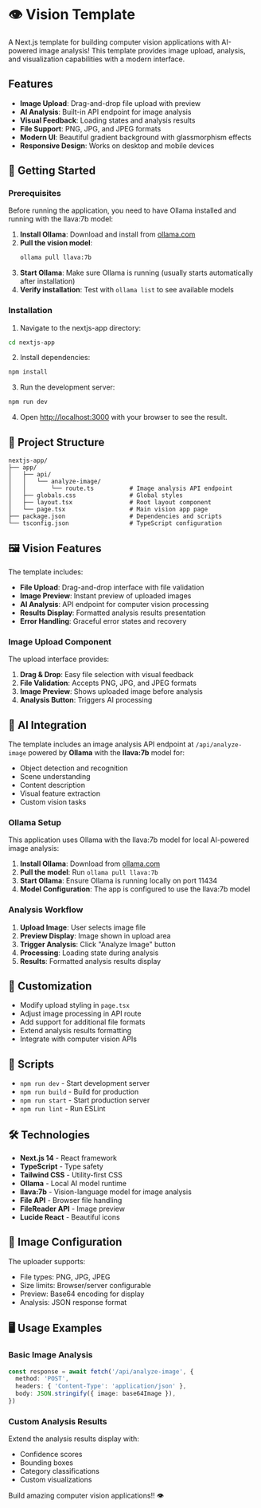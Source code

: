 # 👁️ Vision Template

A Next.js template for building computer vision applications with AI-powered image analysis! This template provides image upload, analysis, and visualization capabilities with a modern interface.

## Features

- **Image Upload**: Drag-and-drop file upload with preview
- **AI Analysis**: Built-in API endpoint for image analysis
- **Visual Feedback**: Loading states and analysis results
- **File Support**: PNG, JPG, and JPEG formats
- **Modern UI**: Beautiful gradient background with glassmorphism effects
- **Responsive Design**: Works on desktop and mobile devices

## 🚀 Getting Started

### Prerequisites

Before running the application, you need to have Ollama installed and running with the llava:7b model:

1. **Install Ollama**: Download and install from [ollama.com](https://ollama.com)
2. **Pull the vision model**:
   ```bash
   ollama pull llava:7b
   ```
3. **Start Ollama**: Make sure Ollama is running (usually starts automatically after installation)
4. **Verify installation**: Test with `ollama list` to see available models

### Installation

1. Navigate to the nextjs-app directory:
```bash
cd nextjs-app
```

2. Install dependencies:
```bash
npm install
```

3. Run the development server:
```bash
npm run dev
```

4. Open [http://localhost:3000](http://localhost:3000) with your browser to see the result.

## 📁 Project Structure

```
nextjs-app/
├── app/
│   ├── api/
│   │   └── analyze-image/
│   │       └── route.ts          # Image analysis API endpoint
│   ├── globals.css               # Global styles
│   ├── layout.tsx                # Root layout component
│   └── page.tsx                  # Main vision app page
├── package.json                  # Dependencies and scripts
└── tsconfig.json                 # TypeScript configuration
```

## 🖼️ Vision Features

The template includes:

- **File Upload**: Drag-and-drop interface with file validation
- **Image Preview**: Instant preview of uploaded images
- **AI Analysis**: API endpoint for computer vision processing
- **Results Display**: Formatted analysis results presentation
- **Error Handling**: Graceful error states and recovery

### Image Upload Component

The upload interface provides:

1. **Drag & Drop**: Easy file selection with visual feedback
2. **File Validation**: Accepts PNG, JPG, and JPEG formats
3. **Image Preview**: Shows uploaded image before analysis
4. **Analysis Button**: Triggers AI processing

## 🤖 AI Integration

The template includes an image analysis API endpoint at `/api/analyze-image` powered by **Ollama** with the **llava:7b** model for:

- Object detection and recognition
- Scene understanding
- Content description
- Visual feature extraction
- Custom vision tasks

### Ollama Setup

This application uses Ollama with the llava:7b model for local AI-powered image analysis:

1. **Install Ollama**: Download from [ollama.com](https://ollama.com)
2. **Pull the model**: Run `ollama pull llava:7b`
3. **Start Ollama**: Ensure Ollama is running locally on port 11434
4. **Model Configuration**: The app is configured to use the llava:7b model

### Analysis Workflow

1. **Upload Image**: User selects image file
2. **Preview Display**: Image shown in upload area
3. **Trigger Analysis**: Click "Analyze Image" button
4. **Processing**: Loading state during analysis
5. **Results**: Formatted analysis results display

## 🎨 Customization

- Modify upload styling in `page.tsx`
- Adjust image processing in API route
- Add support for additional file formats
- Extend analysis results formatting
- Integrate with computer vision APIs

## 📝 Scripts

- `npm run dev` - Start development server
- `npm run build` - Build for production
- `npm run start` - Start production server
- `npm run lint` - Run ESLint

## 🛠️ Technologies

- **Next.js 14** - React framework
- **TypeScript** - Type safety
- **Tailwind CSS** - Utility-first CSS
- **Ollama** - Local AI model runtime
- **llava:7b** - Vision-language model for image analysis
- **File API** - Browser file handling
- **FileReader API** - Image preview
- **Lucide React** - Beautiful icons

## 🔧 Image Configuration

The uploader supports:
- File types: PNG, JPG, JPEG
- Size limits: Browser/server configurable
- Preview: Base64 encoding for display
- Analysis: JSON response format

## 🖥️ Usage Examples

### Basic Image Analysis
```typescript
const response = await fetch('/api/analyze-image', {
  method: 'POST',
  headers: { 'Content-Type': 'application/json' },
  body: JSON.stringify({ image: base64Image }),
})
```

### Custom Analysis Results
Extend the analysis results display with:
- Confidence scores
- Bounding boxes
- Category classifications
- Custom visualizations

Build amazing computer vision applications!! 👁️ 